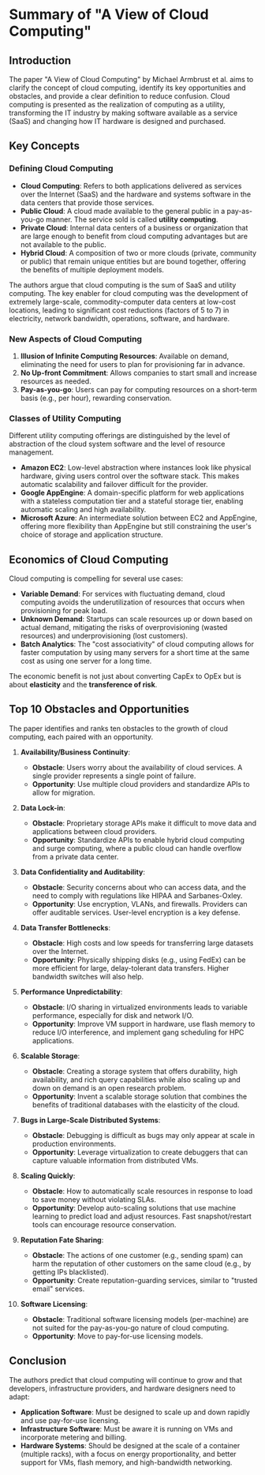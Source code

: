 # Summary of "A View of Cloud Computing"

## Introduction

The paper "A View of Cloud Computing" by Michael Armbrust et al. aims to clarify the concept of cloud computing, identify its key opportunities and obstacles, and provide a clear definition to reduce confusion. Cloud computing is presented as the realization of computing as a utility, transforming the IT industry by making software available as a service (SaaS) and changing how IT hardware is designed and purchased.

## Key Concepts

### Defining Cloud Computing

- **Cloud Computing**: Refers to both applications delivered as services over the Internet (SaaS) and the hardware and systems software in the data centers that provide those services.
- **Public Cloud**: A cloud made available to the general public in a pay-as-you-go manner. The service sold is called **utility computing**.
- **Private Cloud**: Internal data centers of a business or organization that are large enough to benefit from cloud computing advantages but are not available to the public.
- **Hybrid Cloud**: A composition of two or more clouds (private, community or public) that remain unique entities but are bound together, offering the benefits of multiple deployment models.

The authors argue that cloud computing is the sum of SaaS and utility computing. The key enabler for cloud computing was the development of extremely large-scale, commodity-computer data centers at low-cost locations, leading to significant cost reductions (factors of 5 to 7) in electricity, network bandwidth, operations, software, and hardware.

### New Aspects of Cloud Computing

1.  **Illusion of Infinite Computing Resources**: Available on demand, eliminating the need for users to plan for provisioning far in advance.
2.  **No Up-front Commitment**: Allows companies to start small and increase resources as needed.
3.  **Pay-as-you-go**: Users can pay for computing resources on a short-term basis (e.g., per hour), rewarding conservation.

### Classes of Utility Computing

Different utility computing offerings are distinguished by the level of abstraction of the cloud system software and the level of resource management.
- **Amazon EC2**: Low-level abstraction where instances look like physical hardware, giving users control over the software stack. This makes automatic scalability and failover difficult for the provider.
- **Google AppEngine**: A domain-specific platform for web applications with a stateless computation tier and a stateful storage tier, enabling automatic scaling and high availability.
- **Microsoft Azure**: An intermediate solution between EC2 and AppEngine, offering more flexibility than AppEngine but still constraining the user's choice of storage and application structure.

## Economics of Cloud Computing

Cloud computing is compelling for several use cases:
- **Variable Demand**: For services with fluctuating demand, cloud computing avoids the underutilization of resources that occurs when provisioning for peak load.
- **Unknown Demand**: Startups can scale resources up or down based on actual demand, mitigating the risks of overprovisioning (wasted resources) and underprovisioning (lost customers).
- **Batch Analytics**: The "cost associativity" of cloud computing allows for faster computation by using many servers for a short time at the same cost as using one server for a long time.

The economic benefit is not just about converting CapEx to OpEx but is about **elasticity** and the **transference of risk**.

## Top 10 Obstacles and Opportunities

The paper identifies and ranks ten obstacles to the growth of cloud computing, each paired with an opportunity.

1.  **Availability/Business Continuity**:
    - **Obstacle**: Users worry about the availability of cloud services. A single provider represents a single point of failure.
    - **Opportunity**: Use multiple cloud providers and standardize APIs to allow for migration.

2.  **Data Lock-in**:
    - **Obstacle**: Proprietary storage APIs make it difficult to move data and applications between cloud providers.
    - **Opportunity**: Standardize APIs to enable hybrid cloud computing and surge computing, where a public cloud can handle overflow from a private data center.

3.  **Data Confidentiality and Auditability**:
    - **Obstacle**: Security concerns about who can access data, and the need to comply with regulations like HIPAA and Sarbanes-Oxley.
    - **Opportunity**: Use encryption, VLANs, and firewalls. Providers can offer auditable services. User-level encryption is a key defense.

4.  **Data Transfer Bottlenecks**:
    - **Obstacle**: High costs and low speeds for transferring large datasets over the Internet.
    - **Opportunity**: Physically shipping disks (e.g., using FedEx) can be more efficient for large, delay-tolerant data transfers. Higher bandwidth switches will also help.

5.  **Performance Unpredictability**:
    - **Obstacle**: I/O sharing in virtualized environments leads to variable performance, especially for disk and network I/O.
    - **Opportunity**: Improve VM support in hardware, use flash memory to reduce I/O interference, and implement gang scheduling for HPC applications.

6.  **Scalable Storage**:
    - **Obstacle**: Creating a storage system that offers durability, high availability, and rich query capabilities while also scaling up and down on demand is an open research problem.
    - **Opportunity**: Invent a scalable storage solution that combines the benefits of traditional databases with the elasticity of the cloud.

7.  **Bugs in Large-Scale Distributed Systems**:
    - **Obstacle**: Debugging is difficult as bugs may only appear at scale in production environments.
    - **Opportunity**: Leverage virtualization to create debuggers that can capture valuable information from distributed VMs.

8.  **Scaling Quickly**:
    - **Obstacle**: How to automatically scale resources in response to load to save money without violating SLAs.
    - **Opportunity**: Develop auto-scaling solutions that use machine learning to predict load and adjust resources. Fast snapshot/restart tools can encourage resource conservation.

9.  **Reputation Fate Sharing**:
    - **Obstacle**: The actions of one customer (e.g., sending spam) can harm the reputation of other customers on the same cloud (e.g., by getting IPs blacklisted).
    - **Opportunity**: Create reputation-guarding services, similar to "trusted email" services.

10. **Software Licensing**:
    - **Obstacle**: Traditional software licensing models (per-machine) are not suited for the pay-as-you-go nature of cloud computing.
    - **Opportunity**: Move to pay-for-use licensing models.

## Conclusion

The authors predict that cloud computing will continue to grow and that developers, infrastructure providers, and hardware designers need to adapt:
- **Application Software**: Must be designed to scale up and down rapidly and use pay-for-use licensing.
- **Infrastructure Software**: Must be aware it is running on VMs and incorporate metering and billing.
- **Hardware Systems**: Should be designed at the scale of a container (multiple racks), with a focus on energy proportionality, and better support for VMs, flash memory, and high-bandwidth networking.